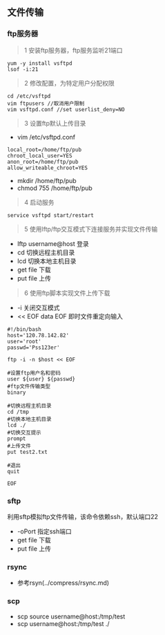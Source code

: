 ## 文件传输

### ftp服务器

> 1 安装ftp服务器，ftp服务监听21端口

```
yum -y install vsftpd
lsof -i:21

```

> 2 修改配置，为特定用户分配权限

```
cd /etc/vsftpd
vim ftpusers //取消用户限制
vim vsftpd.conf //set userlist_deny=NO

```

> 3 设置ftp默认上传目录

* vim /etc/vsftpd.conf

```
local_root=/home/ftp/pub
chroot_local_user=YES
anon_root=/home/ftp/pub
allow_writeable_chroot=YES

```

* mkdir /home/ftp/pub
* chmod 755 /home/ftp/pub

> 4 启动服务

```
service vsftpd start/restart

```

> 5 使用lftp/ftp交互模式下连接服务并实现文件传输

* lftp username@host 登录
* cd 切换远程主机目录
* lcd 切换本地主机目录
* get file 下载
* put file 上传

> 6 使用ftp脚本实现文件上传下载

* -i 关闭交互模式
* << EOF data EOF 即时文件重定向输入

```
#!/bin/bash
host='120.78.142.82'
user='root'
passwd='Pss123er'

ftp -i -n $host << EOF

#设置ftp用户名和密码
user ${user} ${passwd}
#ftp文件传输类型
binary

#切换远程主机目录
cd /tmp
#切换本地主机目录
lcd ./
#切换交互提示
prompt
#上传文件
put test2.txt

#退出
quit

EOF

```


### sftp

利用sftp模拟ftp文件传输，该命令依赖ssh，默认端口22

* -oPort 指定ssh端口
* get file 下载
* put file 上传


### rsync

* 参考rsyn(../compress/rsync.md)


### scp

* scp source username@host:/tmp/test
* scp username@host:/tmp/test ./
